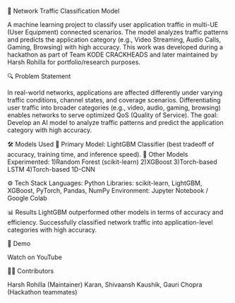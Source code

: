 🚀 Network Traffic Classification Model

A machine learning project to classify user application traffic in multi-UE (User Equipment) connected scenarios. The model analyzes traffic patterns and predicts the application category (e.g., Video Streaming, Audio Calls, Gaming, Browsing) with high accuracy.
This work was developed during a hackathon as part of Team KODE CRACKHEADS and later maintained by Harsh Rohilla for portfolio/research purposes.

🔍 Problem Statement

In real-world networks, applications are affected differently under varying traffic conditions, channel states, and coverage scenarios. Differentiating user traffic into broader categories (e.g., video, audio, gaming, browsing) enables networks to serve optimized QoS (Quality of Service).
The goal: Develop an AI model to analyze traffic patterns and predict the application category with high accuracy.

🛠️ Models Used
🎯 Primary Model: LightGBM Classifier (best tradeoff of accuracy, training time, and inference speed).
🧪 Other Models Experimented:
1)Random Forest (scikit-learn)
2)XGBoost
3)Torch-based LSTM
4)Torch-based 1D-CNN

⚙️ Tech Stack
Languages: Python
Libraries: scikit-learn, LightGBM, XGBoost, PyTorch, Pandas, NumPy
Environment: Jupyter Notebook / Google Colab

📊 Results
LightGBM outperformed other models in terms of accuracy and efficiency.
Successfully classified network traffic into application-level categories with high accuracy.

🎥 Demo

Watch on YouTube

👨‍💻 Contributors

Harsh Rohilla (Maintainer)
Karan, Shivaansh Kaushik, Gauri Chopra (Hackathon teammates)
